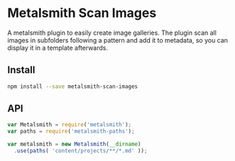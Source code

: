 # Metalsmith Scan Images

A metalsmith plugin to easily create image galleries. 
The plugin scan all images in subfolders following a pattern and add it to metadata, so you can display it in a template afterwards.

## Install

```sh
npm install --save metalsmith-scan-images
```

## API

```js
var Metalsmith = require('metalsmith');
var paths = require('metalsmith-paths');

var metalsmith = new Metalsmith(__dirname)
  .use(paths( 'content/projects/**/*.md' ));
```
